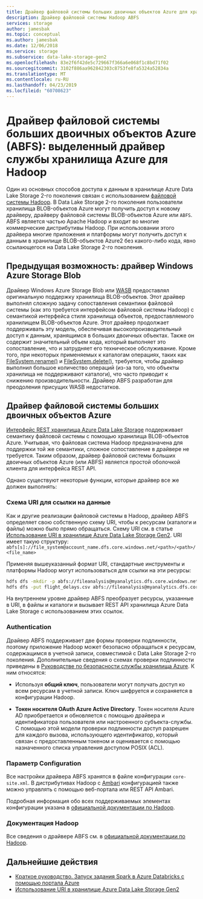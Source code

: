 ```yaml
---
title: Драйвер файловой системы больших двоичных объектов Azure для хранилища Azure Data Lake Storage 2-го поколения
description: Драйвер файловой системы Hadoop ABFS
services: storage
author: jamesbak
ms.topic: conceptual
ms.author: jamesbak
ms.date: 12/06/2018
ms.service: storage
ms.subservice: data-lake-storage-gen2
ms.openlocfilehash: 83e2f6f42de5c729667f366a6e068f1c8bd71f02
ms.sourcegitcommit: 3102f886aa962842303c8753fe8fa5324a52834a
ms.translationtype: MT
ms.contentlocale: ru-RU
ms.lasthandoff: 04/23/2019
ms.locfileid: "60708623"
---
```

# <a name="the-azure-blob-filesystem-driver-abfs-a-dedicated-azure-storage-driver-for-hadoop"></a>Драйвер файловой системы больших двоичных объектов Azure (ABFS): выделенный драйвер службы хранилища Azure для Hadoop

Один из основных способов доступа к данным в хранилище Azure Data Lake Storage 2-го поколения связан с использованием [файловой системы Hadoop](https://hadoop.apache.org/docs/current/hadoop-project-dist/hadoop-common/filesystem/index.html). В Data Lake Storage 2-го поколения пользователи хранилища BLOB-объектов Azure могут получить доступ к новому драйверу, драйверу файловой системы BLOB-объектов Azure или `ABFS`. ABFS является частью Apache Hadoop и входит во многие коммерческие дистрибутивы Hadoop. При использовании этого драйвера многие приложения и платформы могут получить доступ к данным в хранилище BLOB-объектов Azure2 без какого-либо кода, явно ссылающегося на Data Lake Storage 2-го поколения.

## <a name="prior-capability-the-windows-azure-storage-blob-driver"></a>Предыдущая возможность: драйвер Windows Azure Storage Blob

Драйвер Windows Azure Storage Blob или [WASB](https://hadoop.apache.org/docs/current/hadoop-azure/index.html) предоставлял оригинальную поддержку хранилища BLOB-объектов. Этот драйвер выполнял сложную задачу сопоставления семантики файловой системы (как это требуется интерфейсом файловой системы Hadoop) с семантикой интерфейса стиля хранилища объектов, предоставляемого хранилищем BLOB-объектов Azure. Этот драйвер продолжает поддерживать эту модель, обеспечивая высокопроизводительный доступ к данным, хранящимся в больших двоичных объектах. Также он содержит значительный объем кода, который выполняет это сопоставление, что и затрудняет его техническое обслуживание. Кроме того, при некоторых применяемых к каталогам операциях, таких как [FileSystem.rename()](https://hadoop.apache.org/docs/current/hadoop-project-dist/hadoop-common/filesystem/filesystem.html#boolean_renamePath_src_Path_d) и [FileSystem.delete()](https://hadoop.apache.org/docs/current/hadoop-project-dist/hadoop-common/filesystem/filesystem.html#boolean_deletePath_p_boolean_recursive), требуется, чтобы драйвер выполнил большое количество операций (из-за того, что объекты хранилища не поддерживают каталоги), что часто приводит к снижению производительности. Драйвер ABFS разработан для преодоления присущих WASB недостатков.

## <a name="the-azure-blob-file-system-driver"></a>Драйвер файловой системы больших двоичных объектов Azure

[Интерфейс REST хранилища Azure Data Lake Storage](https://docs.microsoft.com/rest/api/storageservices/data-lake-storage-gen2) поддерживает семантику файловой системы с помощью хранилища BLOB-объектов Azure. Учитывая, что файловая система Hadoop предназначена для поддержки той же семантики, сложное сопоставление в драйвере не требуется. Таким образом, драйвер файловой системы больших двоичных объектов Azure (или ABFS) является простой оболочкой клиента для интерфейса REST API.

Однако существуют некоторые функции, которые драйвер все же должен выполнять:

### <a name="uri-scheme-to-reference-data"></a>Схема URI для ссылки на данные

Как и другие реализации файловой системы в Hadoop, драйвер ABFS определяет свою собственную схему URI, чтобы к ресурсам (каталоги и файлы) можно было прямо обращаться. Схему URI см. в статье [Использование URI в хранилище Azure Data Lake Storage Gen2](./data-lake-storage-introduction-abfs-uri.md). URI имеет такую структуру: `abfs[s]://file_system@account_name.dfs.core.windows.net/<path>/<path>/<file_name>`

Применяя вышеуказанный формат URI, стандартные инструменты и платформы Hadoop могут использоваться для ссылки на эти ресурсы:

```bash
hdfs dfs -mkdir -p abfs://fileanalysis@myanalytics.dfs.core.windows.net/tutorials/flightdelays/data 
hdfs dfs -put flight_delays.csv abfs://fileanalysis@myanalytics.dfs.core.windows.net/tutorials/flightdelays/data/ 
```

На внутреннем уровне драйвер ABFS преобразует ресурсы, указанные в URI, в файлы и каталоги и вызывает REST API хранилища Azure Data Lake Storage с использованием этих ссылок.

### <a name="authentication"></a>Authentication

Драйвер ABFS поддерживает две формы проверки подлинности, поэтому приложение Hadoop может безопасно обращаться к ресурсам, содержащимся в учетной записи, совместимой с Data Lake Storage 2-го поколения. Дополнительные сведения о схемах проверки подлинности приведены в [Руководстве по безопасности службы хранилища Azure](../common/storage-security-guide.md). К ним относятся:

- Используя **общий ключ**, пользователи могут получать доступ ко всем ресурсам в учетной записи. Ключ шифруется и сохраняется в конфигурации Hadoop.

- **Токен носителя OAuth Azure Active Directory**. Токен носителя Azure AD приобретается и обновляется с помощью драйвера и идентификатора пользователя или настроенного субъекта-службы. С помощью этой модели проверки подлинности доступ разрешен для каждого вызова, использующего идентификатор, который связан с предоставленным токеном и оценивается с помощью назначенного списка управления доступом POSIX (ACL).

### <a name="configuration"></a>Параметр Configuration

Все настройки драйвера ABFS хранятся в файле конфигурации <code>core-site.xml</code>. В дистрибутивах Hadoop с [Ambarі](https://ambari.apache.org/) конфигурацией также можно управлять с помощью веб-портала или REST API Ambari.

Подробная информация обо всех поддерживаемых элементах конфигурации указана в [официальной документации по Hadoop](https://hadoop.apache.org/docs/current/hadoop-azure/index.html).

### <a name="hadoop-documentation"></a>Документация Hadoop

Все сведения о драйвере ABFS см. в [официальной документации по Hadoop](https://hadoop.apache.org/docs/current/hadoop-azure/index.html).

## <a name="next-steps"></a>Дальнейшие действия

- [Краткое руководство. Запуск задания Spark в Azure Databricks с помощью портала Azure](./data-lake-storage-quickstart-create-databricks-account.md)
- [Использование URI в хранилище Azure Data Lake Storage Gen2](./data-lake-storage-introduction-abfs-uri.md)
